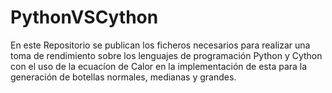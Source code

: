 # PythonVSCython
En este Repositorio se publican los ficheros necesarios para realizar una toma de rendimiento sobre los lenguajes de programación Python y Cython con el uso de la ecuacíon de Calor en la implementación de esta para la generación de botellas normales, medianas y grandes.
